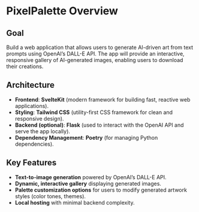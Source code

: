 # PixelPalette Overview

## Goal
Build a web application that allows users to generate AI-driven art from text prompts using OpenAI’s DALL-E API. The app will provide an interactive, responsive gallery of AI-generated images, enabling users to download their creations. 

## Architecture
- **Frontend**: **SvelteKit** (modern framework for building fast, reactive web applications).
- **Styling**: **Tailwind CSS** (utility-first CSS framework for clean and responsive design).
- **Backend (optional)**: **Flask** (used to interact with the OpenAI API and serve the app locally).
- **Dependency Management**: **Poetry** (for managing Python dependencies).

## Key Features
- **Text-to-image generation** powered by OpenAI’s DALL-E API.
- **Dynamic, interactive gallery** displaying generated images.
- **Palette customization options** for users to modify generated artwork styles (color tones, themes).
- **Local hosting** with minimal backend complexity.
